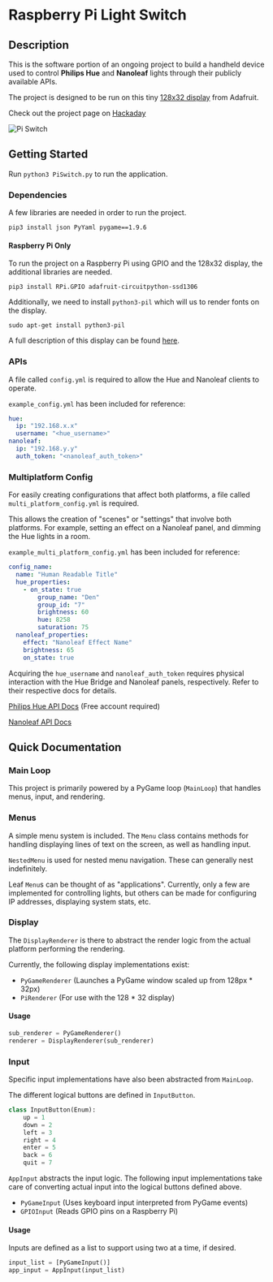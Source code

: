 # Raspberry Pi Light Switch

## Description

This is the software portion of an ongoing project to build a handheld device used to control **Philips Hue** and **Nanoleaf** lights through their publicly available APIs.

The project is designed to be run on this tiny [128x32 display](https://learn.adafruit.com/adafruit-pioled-128x32-mini-oled-for-raspberry-pi/overview)  from Adafruit.

Check out the project page on [Hackaday](https://hackaday.io/project/170825-raspberry-pi-huenanoleaf-light-switch)

![Pi Switch](readme_assets/pi_switch_1.gif "Logo Title Text 1")
## Getting Started 

Run `python3 PiSwitch.py` to run the application.

### Dependencies

A few libraries are needed in order to run the project.

`pip3 install json PyYaml pygame==1.9.6`

#### Raspberry Pi Only
To run the project on a Raspberry Pi using GPIO and the 128x32 display, the additional libraries are needed.

`pip3 install RPi.GPIO adafruit-circuitpython-ssd1306`

Additionally, we need to install `python3-pil` which will us to render fonts on the display.

`sudo apt-get install python3-pil`

A full description of this display can be found [here](https://learn.adafruit.com/adafruit-pioled-128x32-mini-oled-for-raspberry-pi/usage).


### APIs

A file called `config.yml` is required to allow the Hue and Nanoleaf clients to operate.

`example_config.yml` has been included for reference:

```yaml
hue:
  ip: "192.168.x.x"
  username: "<hue_username>"
nanoleaf:
  ip: "192.168.y.y"
  auth_token: "<nanoleaf_auth_token>"
```

### Multiplatform Config
For easily creating configurations that affect both platforms, a file called `multi_platform_config.yml` is required.

This allows the creation of "scenes" or "settings" that involve both platforms. For example, setting an effect on a Nanoleaf panel, and dimming the Hue lights in a room.

`example_multi_platform_config.yml` has been included for reference:

```yaml
config_name:
  name: "Human Readable Title"
  hue_properties:
    - on_state: true
        group_name: "Den"
        group_id: "7"
        brightness: 60
        hue: 8258
        saturation: 75
  nanoleaf_properties:
    effect: "Nanoleaf Effect Name"
    brightness: 65
    on_state: true
```

Acquiring the `hue_username` and `nanoleaf_auth_token` requires physical interaction with the Hue Bridge and Nanoleaf panels, respectively. Refer to their respective docs for details.

[Philips Hue API Docs](https://developers.meethue.com/develop/hue-api/) (Free account required)

[Nanoleaf API Docs](https://documenter.getpostman.com/view/1559645/RW1gEcCH?version=latest)

## Quick Documentation

### Main Loop

This project is primarily powered by a PyGame loop (`MainLoop`) that handles menus, input, and rendering.

### Menus
A simple menu system is included. The `Menu` class contains methods for handling displaying lines of text on the screen, as well as handling input.

`NestedMenu` is used for nested menu navigation. These can generally nest indefinitely.

Leaf `Menu`s can be thought of as "applications". Currently, only a few are implemented for controlling lights, but others can be made for configuring IP addresses, displaying system stats, etc.

### Display

The `DisplayRenderer` is there to abstract the render logic from the actual platform performing the rendering.

Currently, the following display implementations exist:

- `PyGameRenderer` (Launches a PyGame window scaled up from 128px * 32px)
- `PiRenderer` (For use with the 128 * 32 display)

#### Usage
```python
sub_renderer = PyGameRenderer()
renderer = DisplayRenderer(sub_renderer)
```

### Input

Specific input implementations have also been abstracted from `MainLoop`.

The different logical buttons are defined in `InputButton`.

```python
class InputButton(Enum):
    up = 1
    down = 2
    left = 3
    right = 4
    enter = 5
    back = 6
    quit = 7
```

`AppInput` abstracts the input logic. The following input implementations take care of converting actual input into the logical buttons defined above.

- `PyGameInput` (Uses keyboard input interpreted from PyGame events)
- `GPIOInput` (Reads GPIO pins on a Raspberry Pi)

#### Usage
Inputs are defined as a list to support using two at a time, if desired.
```python
input_list = [PyGameInput()]
app_input = AppInput(input_list)
```
